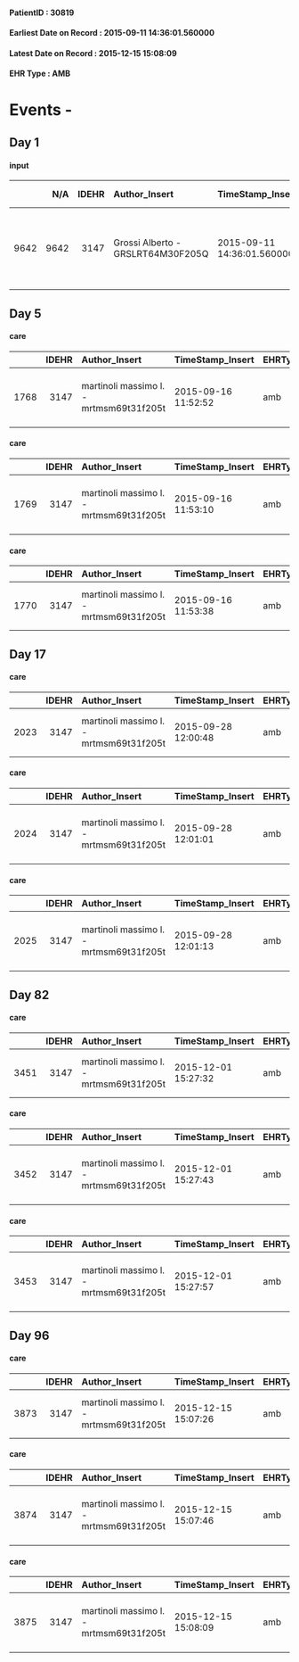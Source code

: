 
#### PatientID : 30819
#### Earliest Date on Record : 2015-09-11 14:36:01.560000
#### Latest Date on Record : 2015-12-15 15:08:09
#### EHR Type : AMB

# Events - 

## Day 1

#### input
|      |    N/A |   IDEHR | Author_Insert                     | TimeStamp_Insert           | EHRType   |   PatientID |   IDDigitalSignDocument | persone_vicine   |   Unnamed: 0_x.1 |   IDANAMNESI_SOCIALE | Patient   | FamigliaAltro   | Paziente_T   | FamigliaAltro_T   |   Non_Rilevabile_x.1 | Note_Non_Rilevabile_x.1   | opt_Problemi   | opt_paziente_a   | opt_famiglia_a   | opt_adeguatezza   | opt_paziente_solo   | ds_note_con                                                              | opt_presente_assente   | Caregiver_principale                                       | opt_capacita   | opt_paziente_ad   | opt_caregiver_ad   | Needs     | Domestic partnership   | Fragility                    |
|-----:|-------:|--------:|:----------------------------------|:---------------------------|:----------|------------:|------------------------:|:-----------------|-----------------:|---------------------:|:----------|:----------------|:-------------|:------------------|---------------------:|:--------------------------|:---------------|:-----------------|:-----------------|:------------------|:--------------------|:-------------------------------------------------------------------------|:-----------------------|:-----------------------------------------------------------|:---------------|:------------------|:-------------------|:----------|:-----------------------|:-----------------------------|
| 9642 |   9642 |    3147 | Grossi Alberto - GRSLRT64M30F205Q | 2015-09-11 14:36:01.560000 | AMB       |       30819 |                  134807 | N/A              |             1397 |                  954 | Si#1      | Si#1            | Si#1         | Si#1              |                    0 | NR                        | No#0           | Congruenti#1     | Congruenti#1     | Da valutare#2     | No#0                | Vive ospite del fratello coniugato con la cognata e il nipote di 24 anni | Presente#1             | cognata Flora che ha gi√† avuto parenti assistiti da VIDAS | Adeguato#0     | Totale#2          | Totale#2           | Clinici#0 | Altri parenti#3        | sovraccarico assistenziale#4 |


## Day 5

#### care
|      |   IDEHR | Author_Insert                           | TimeStamp_Insert    | EHRType   |   PatientID |   IDGESTIONE_AUSILI |   ds_ncons |   opt_annulla_consegna | dt_Ric_consegna     | dt_ric_cons_forn    | opt_ausilio                                     |
|-----:|--------:|:----------------------------------------|:--------------------|:----------|------------:|--------------------:|-----------:|-----------------------:|:--------------------|:--------------------|:------------------------------------------------|
| 1768 |    3147 | martinoli massimo l. - mrtmsm69t31f205t | 2015-09-16 11:52:52 | amb       |       30819 |                1612 |      26095 |                      0 | 2015-09-15 00:00:00 | 2015-09-16 00:00:00 | electronic articulated bed with side rails # 14 |

#### care
|      |   IDEHR | Author_Insert                           | TimeStamp_Insert    | EHRType   |   PatientID |   IDGESTIONE_AUSILI |   ds_ncons |   opt_annulla_consegna | dt_Ric_consegna     | dt_ric_cons_forn    | opt_ausilio                             |
|-----:|--------:|:----------------------------------------|:--------------------|:----------|------------:|--------------------:|-----------:|-----------------------:|:--------------------|:--------------------|:----------------------------------------|
| 1769 |    3147 | martinoli massimo l. - mrtmsm69t31f205t | 2015-09-16 11:53:10 | amb       |       30819 |                1613 |      26095 |                      0 | 2015-09-15 00:00:00 | 2015-09-16 00:00:00 | antid air mattress with compressor # 16 |

#### care
|      |   IDEHR | Author_Insert                           | TimeStamp_Insert    | EHRType   |   PatientID |   IDGESTIONE_AUSILI |   ds_ncons |   opt_annulla_consegna | dt_Ric_consegna     | dt_ric_cons_forn    | opt_ausilio                    |
|-----:|--------:|:----------------------------------------|:--------------------|:----------|------------:|--------------------:|-----------:|-----------------------:|:--------------------|:--------------------|:-------------------------------|
| 1770 |    3147 | martinoli massimo l. - mrtmsm69t31f205t | 2015-09-16 11:53:38 | amb       |       30819 |                1614 |      26095 |                      0 | 2015-09-15 00:00:00 | 2015-09-16 00:00:00 | decubitus cushion silicone # 9 |


## Day 17

#### care
|      |   IDEHR | Author_Insert                           | TimeStamp_Insert    | EHRType   |   PatientID |   IDGESTIONE_AUSILI |   ds_ncons |   ds_nritiro |   opt_annulla_consegna | dt_Ric_consegna     | dt_ric_cons_forn    | dt_ric_ritiro       | dt_ric_ritiro_forn   | opt_ausilio                    |
|-----:|--------:|:----------------------------------------|:--------------------|:----------|------------:|--------------------:|-----------:|-------------:|-----------------------:|:--------------------|:--------------------|:--------------------|:---------------------|:-------------------------------|
| 2023 |    3147 | martinoli massimo l. - mrtmsm69t31f205t | 2015-09-28 12:00:48 | amb       |       30819 |                1867 |      26095 |        26195 |                      0 | 2015-09-15 00:00:00 | 2015-09-16 00:00:00 | 2015-09-28 00:00:00 | 2015-09-28 00:00:00  | decubitus cushion silicone # 9 |

#### care
|      |   IDEHR | Author_Insert                           | TimeStamp_Insert    | EHRType   |   PatientID |   IDGESTIONE_AUSILI |   ds_ncons |   ds_nritiro |   opt_annulla_consegna | dt_Ric_consegna     | dt_ric_cons_forn    | dt_ric_ritiro       | dt_ric_ritiro_forn   | opt_ausilio                             |
|-----:|--------:|:----------------------------------------|:--------------------|:----------|------------:|--------------------:|-----------:|-------------:|-----------------------:|:--------------------|:--------------------|:--------------------|:---------------------|:----------------------------------------|
| 2024 |    3147 | martinoli massimo l. - mrtmsm69t31f205t | 2015-09-28 12:01:01 | amb       |       30819 |                1868 |      26095 |        26195 |                      0 | 2015-09-15 00:00:00 | 2015-09-16 00:00:00 | 2015-09-28 00:00:00 | 2015-09-28 00:00:00  | antid air mattress with compressor # 16 |

#### care
|      |   IDEHR | Author_Insert                           | TimeStamp_Insert    | EHRType   |   PatientID |   IDGESTIONE_AUSILI |   ds_ncons |   ds_nritiro |   opt_annulla_consegna | dt_Ric_consegna     | dt_ric_cons_forn    | dt_ric_ritiro       | dt_ric_ritiro_forn   | opt_ausilio                                     |
|-----:|--------:|:----------------------------------------|:--------------------|:----------|------------:|--------------------:|-----------:|-------------:|-----------------------:|:--------------------|:--------------------|:--------------------|:---------------------|:------------------------------------------------|
| 2025 |    3147 | martinoli massimo l. - mrtmsm69t31f205t | 2015-09-28 12:01:13 | amb       |       30819 |                1869 |      26095 |        26195 |                      0 | 2015-09-15 00:00:00 | 2015-09-16 00:00:00 | 2015-09-28 00:00:00 | 2015-09-28 00:00:00  | electronic articulated bed with side rails # 14 |


## Day 82

#### care
|      |   IDEHR | Author_Insert                           | TimeStamp_Insert    | EHRType   |   PatientID |   IDGESTIONE_AUSILI |   ds_ncons |   ds_nritiro | dt_ritiro           |   opt_annulla_consegna | dt_Ric_consegna     | dt_ric_cons_forn    | dt_ric_ritiro       | dt_ric_ritiro_forn   | opt_ausilio                    |
|-----:|--------:|:----------------------------------------|:--------------------|:----------|------------:|--------------------:|-----------:|-------------:|:--------------------|-----------------------:|:--------------------|:--------------------|:--------------------|:---------------------|:-------------------------------|
| 3451 |    3147 | martinoli massimo l. - mrtmsm69t31f205t | 2015-12-01 15:27:32 | amb       |       30819 |                3309 |      26095 |        26195 | 2015-09-30 00:00:00 |                      0 | 2015-09-15 00:00:00 | 2015-09-16 00:00:00 | 2015-09-28 00:00:00 | 2015-09-28 00:00:00  | decubitus cushion silicone # 9 |

#### care
|      |   IDEHR | Author_Insert                           | TimeStamp_Insert    | EHRType   |   PatientID |   IDGESTIONE_AUSILI |   ds_ncons |   ds_nritiro | dt_ritiro           |   opt_annulla_consegna | dt_Ric_consegna     | dt_ric_cons_forn    | dt_ric_ritiro       | dt_ric_ritiro_forn   | opt_ausilio                             |
|-----:|--------:|:----------------------------------------|:--------------------|:----------|------------:|--------------------:|-----------:|-------------:|:--------------------|-----------------------:|:--------------------|:--------------------|:--------------------|:---------------------|:----------------------------------------|
| 3452 |    3147 | martinoli massimo l. - mrtmsm69t31f205t | 2015-12-01 15:27:43 | amb       |       30819 |                3310 |      26095 |        26195 | 2015-09-30 00:00:00 |                      0 | 2015-09-15 00:00:00 | 2015-09-16 00:00:00 | 2015-09-28 00:00:00 | 2015-09-28 00:00:00  | antid air mattress with compressor # 16 |

#### care
|      |   IDEHR | Author_Insert                           | TimeStamp_Insert    | EHRType   |   PatientID |   IDGESTIONE_AUSILI |   ds_ncons |   ds_nritiro | dt_ritiro           |   opt_annulla_consegna | dt_Ric_consegna     | dt_ric_cons_forn    | dt_ric_ritiro       | dt_ric_ritiro_forn   | opt_ausilio                                     |
|-----:|--------:|:----------------------------------------|:--------------------|:----------|------------:|--------------------:|-----------:|-------------:|:--------------------|-----------------------:|:--------------------|:--------------------|:--------------------|:---------------------|:------------------------------------------------|
| 3453 |    3147 | martinoli massimo l. - mrtmsm69t31f205t | 2015-12-01 15:27:57 | amb       |       30819 |                3311 |      26095 |        26195 | 2015-09-30 00:00:00 |                      0 | 2015-09-15 00:00:00 | 2015-09-16 00:00:00 | 2015-09-28 00:00:00 | 2015-09-28 00:00:00  | electronic articulated bed with side rails # 14 |


## Day 96

#### care
|      |   IDEHR | Author_Insert                           | TimeStamp_Insert    | EHRType   |   PatientID |   IDGESTIONE_AUSILI |   ds_ncons |   ds_nbolla | dt_consegna         |   ds_nritiro | dt_ritiro           |   opt_annulla_consegna | ds_note_x                    | dt_Ric_consegna     | dt_ric_cons_forn    | dt_ric_ritiro       | dt_ric_ritiro_forn   | opt_ausilio                    |
|-----:|--------:|:----------------------------------------|:--------------------|:----------|------------:|--------------------:|-----------:|------------:|:--------------------|-------------:|:--------------------|-----------------------:|:-----------------------------|:--------------------|:--------------------|:--------------------|:---------------------|:-------------------------------|
| 3873 |    3147 | martinoli massimo l. - mrtmsm69t31f205t | 2015-12-15 15:07:26 | amb       |       30819 |                3731 |      26095 |         930 | 2015-09-18 00:00:00 |        26195 | 2015-09-30 00:00:00 |                      0 | 1¬∞ trip to empty 09/17/2015 | 2015-09-15 00:00:00 | 2015-09-16 00:00:00 | 2015-09-28 00:00:00 | 2015-09-28 00:00:00  | decubitus cushion silicone # 9 |

#### care
|      |   IDEHR | Author_Insert                           | TimeStamp_Insert    | EHRType   |   PatientID |   IDGESTIONE_AUSILI |   ds_ncons |   ds_nbolla | dt_consegna         |   ds_nritiro | dt_ritiro           |   opt_annulla_consegna | ds_note_x                    | dt_Ric_consegna     | dt_ric_cons_forn    | dt_ric_ritiro       | dt_ric_ritiro_forn   | opt_ausilio                             |
|-----:|--------:|:----------------------------------------|:--------------------|:----------|------------:|--------------------:|-----------:|------------:|:--------------------|-------------:|:--------------------|-----------------------:|:-----------------------------|:--------------------|:--------------------|:--------------------|:---------------------|:----------------------------------------|
| 3874 |    3147 | martinoli massimo l. - mrtmsm69t31f205t | 2015-12-15 15:07:46 | amb       |       30819 |                3732 |      26095 |         930 | 2015-09-18 00:00:00 |        26195 | 2015-09-30 00:00:00 |                      0 | 1¬∞ trip to empty 09/17/2015 | 2015-09-15 00:00:00 | 2015-09-16 00:00:00 | 2015-09-28 00:00:00 | 2015-09-28 00:00:00  | antid air mattress with compressor # 16 |

#### care
|      |   IDEHR | Author_Insert                           | TimeStamp_Insert    | EHRType   |   PatientID |   IDGESTIONE_AUSILI |   ds_ncons |   ds_nbolla | dt_consegna         |   ds_nritiro | dt_ritiro           |   opt_annulla_consegna | ds_note_x                    | dt_Ric_consegna     | dt_ric_cons_forn    | dt_ric_ritiro       | dt_ric_ritiro_forn   | opt_ausilio                                     |
|-----:|--------:|:----------------------------------------|:--------------------|:----------|------------:|--------------------:|-----------:|------------:|:--------------------|-------------:|:--------------------|-----------------------:|:-----------------------------|:--------------------|:--------------------|:--------------------|:---------------------|:------------------------------------------------|
| 3875 |    3147 | martinoli massimo l. - mrtmsm69t31f205t | 2015-12-15 15:08:09 | amb       |       30819 |                3733 |      26095 |         930 | 2015-09-18 00:00:00 |        26195 | 2015-09-30 00:00:00 |                      0 | 1¬∞ trip to empty 09/17/2015 | 2015-09-15 00:00:00 | 2015-09-16 00:00:00 | 2015-09-28 00:00:00 | 2015-09-28 00:00:00  | electronic articulated bed with side rails # 14 |


